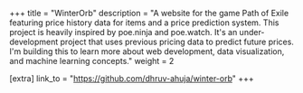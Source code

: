 +++
title = "WinterOrb"
description = "A website for the game Path of Exile featuring price history data for items and a price prediction system. This project is heavily inspired by poe.ninja and poe.watch. It's an under-development project that uses previous pricing data to predict future prices. I'm building this to learn more about web development, data visualization, and machine learning concepts."
weight = 2

[extra]
link_to = "https://github.com/dhruv-ahuja/winter-orb"
+++